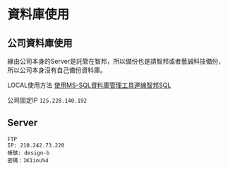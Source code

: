 # 資料庫使用

## 公司資料庫使用

緣由公司本身的Server是託管在智邦，所以備份也是請智邦或者藝誠科技備份，所以公司本身沒有自己備份資料庫。

<!-- 因為要提供固定IP給智邦去開，這點公司本身也沒有固定IP可以使用，已經有跟中華電信申請非固定式IP [中華電信專區](https://csapp.cht.com.tw/CustService/WEB/portal-web.html#/)  -->

<!-- 事後尹星後端工程師要拿取資料的話，需要再去請跟智邦協助 [智邦生活館](bizmail@corp.url.com.tw). -->

LOCAL使用方法 [使用MS-SQL資料庫管理工具連線智邦SQL](https://help.url.com.tw/2876.html)

公司固定IP `125.228.140.192`



## Server

```
FTP
IP: 210.242.73.220
帳號: design-b
密碼：1K1iou%4
```